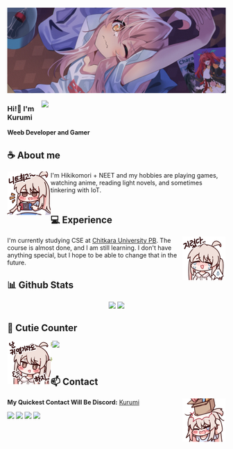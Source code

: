 <div align="center">
<!-- ![](https://typograssy.deno.dev/api?text=お兄ちゃんはおしまい!&l0=none&bg=none&frame=none&speed=100&comment=) -->
<!-- ![](https://typograssy.deno.dev/api?text=お兄ちゃんはおしまい!&l0=none&l1=00cce6&l2=80f1ff&l3=009eb3&l4=caf9ff&bg=none&frame=none&speed=100&comment=) -->

</div>

![Preview](./images/bg.webp)

<a href="https://discord.com/users/632235913992208424"><img align="right" width="425" src="https://lanyard.kyrie25.me/api/632235913992208424?imgStyle=square&gradient=e9d6d5-e9d6d5-f3b1b4-ffffff&bg=0d1117"></a>


### Hi!👋 I'm Kurumi

**Weeb Developer and Gamer** 

## **☕ About me**
<a href="https://github.com/KurumiZph"><img align="left" width="100" src="./images/mahiro_switch.png"></a>
I'm Hikikomori + NEET and my hobbies are playing games, watching anime, reading light novels, and sometimes tinkering with IoT. 
<br><br>

## **💻 Experience**
<a href="https://github.com/KurumiZph"><img align="right" width="100" src="./images/mahiro_cry.png"></a>
I'm currently studying CSE at [Chitkara University PB](https://www.chitkara.edu.in/). The course is almost done, and I am still learning. I don't have anything special, but I hope to be able to change that in the future.


## **📊 Github Stats**
<!--
<div><a href="https://github.com/KurumiZph"><img width="100" src="https://cdn.discordapp.com/attachments/1077108830862839848/1107004077621125240/105017051_p13.png"></a><div>
-->
<p align="center"><img width="50%" src="https://github-readme-stats.vercel.app/api?username=KurumiZph&show_icons=true&count_private=true&theme=react&hide_border=true&bg_color=0D1117"/> <img width="45%" src="https://github-readme-stats.vercel.app/api/top-langs/?username=KurumiZph&show_icons=true&count_private=true&theme=react&hide_border=true&bg_color=0D1117&layout=compact"/>
</p>

<!-- ## **🎧 Spotify**
<p align="center">
<a href="https://spotify-github-profile.vercel.app/api/view?uid=z8vtap612j1ajql4wsyhl074i&redirect=true"><img src="https://spotify-github-profile.vercel.app/api/view?uid=z8vtap612j1ajql4wsyhl074i&cover_image=true&theme=default&show_offline=true&background_color=0d11170&interchange=false&bar_color_cover=true"></a><a href="https://open.spotify.com/user/z8vtap612j1ajql4wsyhl074i?si=6962aa5c8435476f"><img width="525" src="https://spotify-recently-played-readme.vercel.app/api?user=z8vtap612j1ajql4wsyhl074i"></a>
</p> -->

## **🎀 Cutie Counter**
<!-- <p align="center">
	<img src="https://moe-counter.glitch.me/get/@KurumiZph?theme=moebooru-h"> <br/>
</p> -->
<a href="https://discord.com/users/738748102311280681">
<!-- <img align="right" width=400 src="https://count.getloli.com/get/@KurumiZph?theme=gelbooru"></a> -->
<img align="right" width=400 src="https://counter.katomegumi.net/get/@KurumiZph?theme=gelbooru-h"></a>
<!-- https://moe-counter.glitch.me/get/@KurumiZph?theme=rule34 -->
<a href="https://github.com/KurumiZph"><img align="left" width="100" src="./images/mahiro.png"></a>

```yaml
People who visit my profile :3

Hehe~ another cutie has been caught!
```
<!-- <br><br><br><br> -->
## **📫 Contact**
<a href="https://github.com/KurumiZph"><img align="right" width="100" src="./images/mahiro_box.png" /></a>
**My Quickest Contact Will Be Discord:** [Kurumi](https://discord.com/users/632235913992208424)

[![](https://img.shields.io/github/followers/KurumiZph?label=Followers&style=social)](https://github.com/KurumiZph)
[![](https://img.shields.io/badge/Discord-7289DA?logo=discord&logoColor=white)](https://discord.com/users/632235913992208424)
[![](https://img.shields.io/badge/Steam-1a6a98?logo=steam&logoColor=white)](https://steamcommunity.com/id/Rin-Mizuki/)
[![](https://img.shields.io/badge/Mail-D14836?logo=gmail&logoColor=white)](mailto:arishsamria008@gmail.com)
